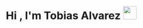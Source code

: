 <h1 align="center"><b>Hi , I'm Tobias Alvarez </b><img src="https://media.giphy.com/media/hvRJCLFzcasrR4ia7z/giphy.gif" width="35"></h1>


